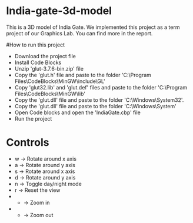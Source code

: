 # India-gate-3d-model
This is a 3D model of India Gate. We implemented this project as a term project of our Graphics Lab. You can find more in the report.

#How to run this project

* Download the project file
* Install Code Blocks
* Unzip 'glut-3.7.6-bin.zip' file
* Copy the 'glut.h' file and paste to the folder 'C:\Program Files\CodeBlocks\MinGW\include\GL'
* Copy 'glut32.lib' and 'glut.def' files and paste to the folder 'C:\Program Files\CodeBlocks\MinGW\lib'
* Copy the 'glut.dll' file and paste to the folder 'C:\Windows\System32'.
* Copy the 'glut.dll' file and paste to the folder 'C:\Windows\System'
* Open Code blocks and open the 'IndiaGate.cbp' file
* Run the project

# Controls
* w -> Rotate around x axis
* a -> Rotate around y axis
* s -> Rotate around x axis
* d -> Rotate around y axis
* n -> Toggle day/night mode
* r -> Reset the view
* + -> Zoom in
* - -> Zoom out
